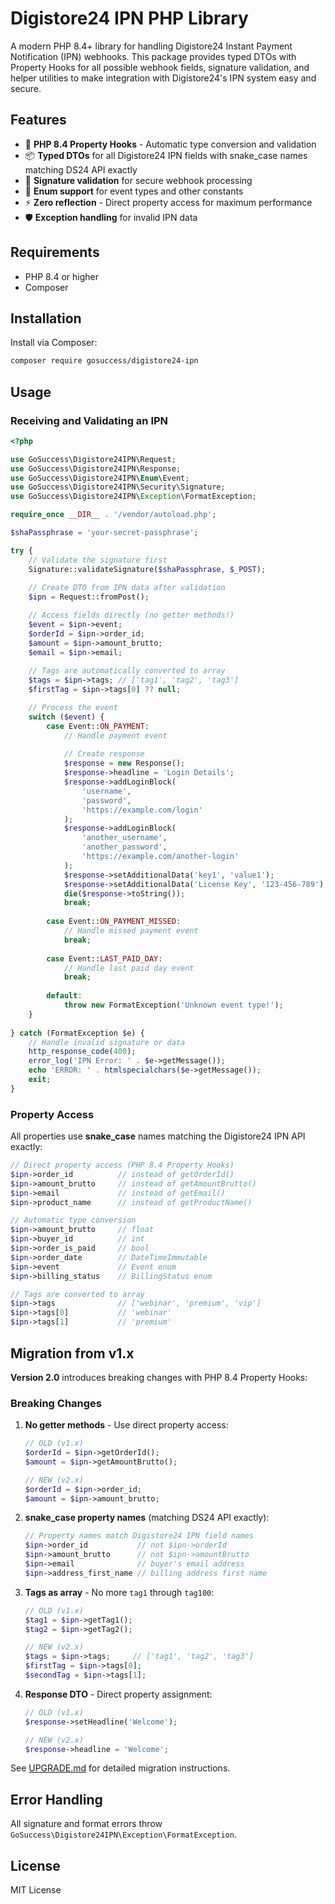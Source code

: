 # Digistore24 IPN PHP Library

A modern PHP 8.4+ library for handling Digistore24 Instant Payment Notification (IPN) webhooks. This package provides typed DTOs with Property Hooks for all possible webhook fields, signature validation, and helper utilities to make integration with Digistore24's IPN system easy and secure.

## Features
- 🚀 **PHP 8.4 Property Hooks** - Automatic type conversion and validation
- 📦 **Typed DTOs** for all Digistore24 IPN fields with snake_case names matching DS24 API exactly
- 🔐 **Signature validation** for secure webhook processing
- 🎯 **Enum support** for event types and other constants
- ⚡ **Zero reflection** - Direct property access for maximum performance
- 🛡️ **Exception handling** for invalid IPN data

## Requirements

- PHP 8.4 or higher
- Composer

## Installation

Install via Composer:

```bash
composer require gosuccess/digistore24-ipn
```

## Usage

### Receiving and Validating an IPN

```php
<?php

use GoSuccess\Digistore24IPN\Request;
use GoSuccess\Digistore24IPN\Response;
use GoSuccess\Digistore24IPN\Enum\Event;
use GoSuccess\Digistore24IPN\Security\Signature;
use GoSuccess\Digistore24IPN\Exception\FormatException;

require_once __DIR__ . '/vendor/autoload.php';

$shaPassphrase = 'your-secret-passphrase';

try {
    // Validate the signature first
    Signature::validateSignature($shaPassphrase, $_POST);
    
    // Create DTO from IPN data after validation
    $ipn = Request::fromPost();

    // Access fields directly (no getter methods!)
    $event = $ipn->event;
    $orderId = $ipn->order_id;
    $amount = $ipn->amount_brutto;
    $email = $ipn->email;
    
    // Tags are automatically converted to array
    $tags = $ipn->tags; // ['tag1', 'tag2', 'tag3']
    $firstTag = $ipn->tags[0] ?? null;

    // Process the event
    switch ($event) {
        case Event::ON_PAYMENT:
            // Handle payment event
            
            // Create response
            $response = new Response();
            $response->headline = 'Login Details';
            $response->addLoginBlock(
                'username',
                'password',
                'https://example.com/login'
            );
            $response->addLoginBlock(
                'another_username',
                'another_password',
                'https://example.com/another-login'
            );
            $response->setAdditionalData('key1', 'value1');
            $response->setAdditionalData('License Key', '123-456-789');
            die($response->toString());
            break;
            
        case Event::ON_PAYMENT_MISSED:
            // Handle missed payment event
            break;
            
        case Event::LAST_PAID_DAY:
            // Handle last paid day event
            break;
            
        default:
            throw new FormatException('Unknown event type!');
    }
    
} catch (FormatException $e) {
    // Handle invalid signature or data
    http_response_code(400);
    error_log('IPN Error: ' . $e->getMessage());
    echo 'ERROR: ' . htmlspecialchars($e->getMessage());
    exit;
}
```

### Property Access

All properties use **snake_case** names matching the Digistore24 IPN API exactly:

```php
// Direct property access (PHP 8.4 Property Hooks)
$ipn->order_id          // instead of getOrderId()
$ipn->amount_brutto     // instead of getAmountBrutto()
$ipn->email             // instead of getEmail()
$ipn->product_name      // instead of getProductName()

// Automatic type conversion
$ipn->amount_brutto     // float
$ipn->buyer_id          // int
$ipn->order_is_paid     // bool
$ipn->order_date        // DateTimeImmutable
$ipn->event             // Event enum
$ipn->billing_status    // BillingStatus enum

// Tags are converted to array
$ipn->tags              // ['webinar', 'premium', 'vip']
$ipn->tags[0]           // 'webinar'
$ipn->tags[1]           // 'premium'
```

## Migration from v1.x

**Version 2.0** introduces breaking changes with PHP 8.4 Property Hooks:

### Breaking Changes

1. **No getter methods** - Use direct property access:
   ```php
   // OLD (v1.x)
   $orderId = $ipn->getOrderId();
   $amount = $ipn->getAmountBrutto();
   
   // NEW (v2.x)
   $orderId = $ipn->order_id;
   $amount = $ipn->amount_brutto;
   ```

2. **snake_case property names** (matching DS24 API exactly):
   ```php
   // Property names match Digistore24 IPN field names
   $ipn->order_id           // not $ipn->orderId
   $ipn->amount_brutto      // not $ipn->amountBrutto
   $ipn->email              // buyer's email address
   $ipn->address_first_name // billing address first name
   ```

3. **Tags as array** - No more `tag1` through `tag100`:
   ```php
   // OLD (v1.x)
   $tag1 = $ipn->getTag1();
   $tag2 = $ipn->getTag2();
   
   // NEW (v2.x)
   $tags = $ipn->tags;     // ['tag1', 'tag2', 'tag3']
   $firstTag = $ipn->tags[0];
   $secondTag = $ipn->tags[1];
   ```

4. **Response DTO** - Direct property assignment:
   ```php
   // OLD (v1.x)
   $response->setHeadline('Welcome');
   
   // NEW (v2.x)
   $response->headline = 'Welcome';
   ```

See [UPGRADE.md](docs/UPGRADE.md) for detailed migration instructions.

## Error Handling

All signature and format errors throw `GoSuccess\Digistore24IPN\Exception\FormatException`.

## License

MIT License

